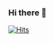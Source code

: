 
### Hi there 👋
<!--
**eojin312/eojin312** is a ✨ _special_ ✨ repository because its `README.md` (this file) appears on your GitHub profile.

Here are some ideas to get you started:
https://gist.github.com/eojin312/6629f13932d5eccb9388bab3097b3dca
- 🔭 I’m currently working on ...
- 🌱 I’m currently learning ...
- 👯 I’m looking to collaborate on ...
- 🤔 I’m looking for help with ...
- 💬 Ask me about ...
- 📫 How to reach me: ...
- 😄 Pronouns: ...
- ⚡ Fun fact: ...
-->



[![Hits](https://hits.seeyoufarm.com/api/count/incr/badge.svg?url=https%3A%2F%2Fgithub.com%2Feojin312&count_bg=%2379C83D&title_bg=%23555555&icon=nintendoswitch.svg&icon_color=%23FFFFFF&title=hits&edge_flat=false)](https://hits.seeyoufarm.com)
